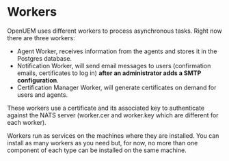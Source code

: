# Workers

OpenUEM uses different workers to process asynchronous tasks. Right now there are three workers:

- Agent Worker, receives information from the agents and stores it in the Postgres database.
- Notification Worker, will send email messages to users (confirmation emails, certificates to log in) **after an administrator adds a SMTP configuration**.
- Certification Manager Worker, will generate certificates on demand for users and agents.

These workers use a certificate and its associated key to authenticate against the NATS server (worker.cer and worker.key which are different for each worker).

Workers run as services on the machines where they are installed. You can install as many workers as you need but, for now, no more than one component of each type can be installed on the same machine.
